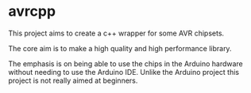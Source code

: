 avrcpp
======
This project aims to create a c++ wrapper for some AVR chipsets.

The core aim is to make a high quality and high performance library.

The emphasis is on being able to use the chips in the Arduino hardware without
needing to use the Arduino IDE. Unlike the Arduino project this project is not
really aimed at beginners.
